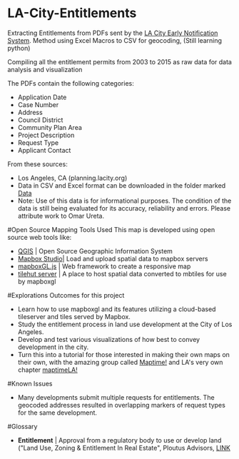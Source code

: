 # LA-City-Entitlements
Extracting Entitlements from PDFs sent by the [LA City Early Notification System](http://parc3.lacity.org/ens/).
Method using Excel Macros to CSV for geocoding, (Still learning python)

Compiling all the entitlement permits from 2003 to 2015 as raw data for data analysis and visualization

The PDFs contain the following categories:

  * Application Date
  * Case Number
  * Address
  * Council District
  * Community Plan Area
  * Project Description
  * Request Type
  * Applicant Contact

From these sources:

  * Los Angeles, CA (planning.lacity.org)
  * Data in CSV and Excel format can be downloaded in the folder marked [Data](https://github.com/cityhubla/LA-City-Entitlements/tree/master/data)
   * Note: Use of this data is for informational purposes. The condition of the data is still being evaluated for its accuracy, reliability and errors. Please attribute work to Omar Ureta.

#Open Source Mapping Tools Used
This map is developed using open source web tools like:

 * [QGIS](www.qgis.org) | Open Source Geographic Information System
 * [Mapbox Studio](https://www.mapbox.com/)| Load and upload spatial data to mapbox servers
 * [mapboxGL.js](https://www.mapbox.com/blog/mapbox-gl/) | Web framework to create a responsive map
 * [tilehut server](https://github.com/b-g/tilehut) | A place to host spatial data converted to mbtiles for use by mapboxgl
 
#Explorations
Outcomes for this project 
* Learn how to use mapboxgl and its features utilizing a cloud-based tileserver and tiles served by Mapbox. 
* Study the entitlement process in land use development at the City of Los Angeles.
* Develop and test various visualizations of how best to convey development in the city.
* Turn this into a tutorial for those interested in making their own maps on their own, with the amazing group called [Maptime!](wwww.maptime.io) and LA's very own chapter [maptimeLA!](https://twitter.com/MAPTIMELA)

#Known Issues
* Many developments submit multiple requests for entitlements. The geocoded addresses resulted in overlapping markers of request types for the same development.

#Glossary
*  **Entitlement** | Approval from a regulatory body to use or develop land ("Land Use, Zoning & Entitlement In Real Estate", Ploutus Advisors, [LINK](http://www.slideshare.net/adnantapia/land-use-zoning-entitlement-45244604)
